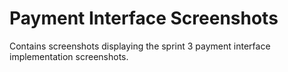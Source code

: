 # Payment Interface Screenshots

Contains screenshots displaying the sprint 3 payment interface implementation screenshots.
